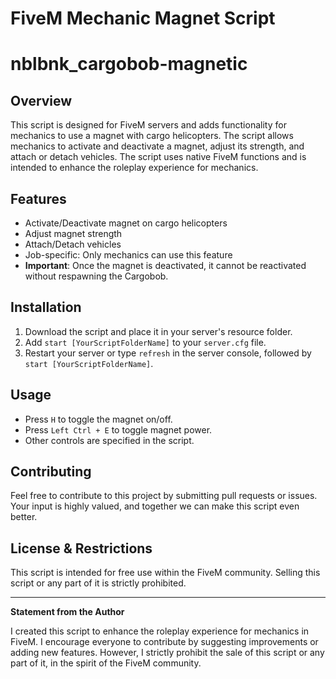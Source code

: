 # FiveM Mechanic Magnet Script
# nblbnk_cargobob-magnetic

## Overview

This script is designed for FiveM servers and adds functionality for mechanics to use a magnet with cargo helicopters. The script allows mechanics to activate and deactivate a magnet, adjust its strength, and attach or detach vehicles. The script uses native FiveM functions and is intended to enhance the roleplay experience for mechanics.

## Features

- Activate/Deactivate magnet on cargo helicopters
- Adjust magnet strength
- Attach/Detach vehicles
- Job-specific: Only mechanics can use this feature
- **Important**: Once the magnet is deactivated, it cannot be reactivated without respawning the Cargobob.

## Installation

1. Download the script and place it in your server's resource folder.
2. Add `start [YourScriptFolderName]` to your `server.cfg` file.
3. Restart your server or type `refresh` in the server console, followed by `start [YourScriptFolderName]`.

## Usage

- Press `H` to toggle the magnet on/off.
- Press `Left Ctrl + E` to toggle magnet power.
- Other controls are specified in the script.

## Contributing

Feel free to contribute to this project by submitting pull requests or issues. Your input is highly valued, and together we can make this script even better.

## License & Restrictions

This script is intended for free use within the FiveM community. Selling this script or any part of it is strictly prohibited.

---

**Statement from the Author**

I created this script to enhance the roleplay experience for mechanics in FiveM. I encourage everyone to contribute by suggesting improvements or adding new features. However, I strictly prohibit the sale of this script or any part of it, in the spirit of the FiveM community.
